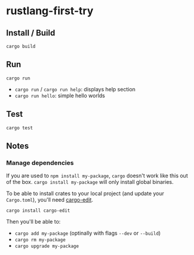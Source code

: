 # rustlang-first-try

## Install / Build

```shell
cargo build
```

## Run

```shell
cargo run
```

- `cargo run` / `cargo run help`: displays help section
- `cargo run hello`: simple hello worlds

## Test

```shell
cargo test
```

## Notes

### Manage dependencies

If you are used to `npm install my-package`, `cargo` doesn't work like this out of the box. `cargo install my-package` will only install global binaries.

To be able to install crates to your local project (and update your `Cargo.toml`), you'll need [cargo-edit](https://github.com/killercup/cargo-edit).

```shell
cargo install cargo-edit
```

Then you'll be able to:

- `cargo add my-package` (optinally with flags `--dev` or `--build`)
- `cargo rm my-package`
- `cargo upgrade my-package`
